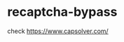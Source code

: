 # recaptcha-bypass
check https://www.capsolver.com/ 



















                                                                                                                   